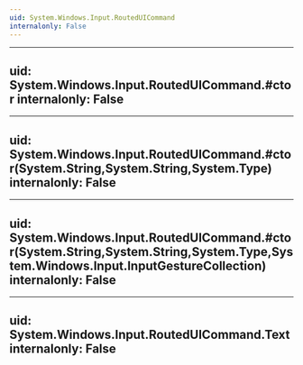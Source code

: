 ```yaml
---
uid: System.Windows.Input.RoutedUICommand
internalonly: False
---
```


---
uid: System.Windows.Input.RoutedUICommand.#ctor
internalonly: False
---

---
uid: System.Windows.Input.RoutedUICommand.#ctor(System.String,System.String,System.Type)
internalonly: False
---

---
uid: System.Windows.Input.RoutedUICommand.#ctor(System.String,System.String,System.Type,System.Windows.Input.InputGestureCollection)
internalonly: False
---

---
uid: System.Windows.Input.RoutedUICommand.Text
internalonly: False
---
